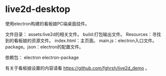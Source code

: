# live2d-desktop
使用electron构建的看板娘PC端桌面挂件。

文件目录：
assets:live2d的相关文件。
build:打包输出文件。
Resources：寻找到的看板娘的资源文件。
index.html：主页面。
main.js：electron入口文件。
package。json：electron的配置文件。

依赖包：
electron
electron-package

有关于看板娘设置的内容请看 https://github.com/fghrsh/live2d_demo 。

